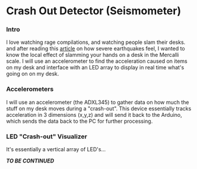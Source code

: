 # Crash Out Detector (Seismometer)
### Intro 
I love watching rage compilations, and watching people slam their desks. and after reading this [article](https://en.wikipedia.org/wiki/Peak_ground_acceleration) on how severe earthquakes feel, I wanted to know the local effect of slamming your hands on a desk in the Mercalli scale. I will use an accelerometer to find the acceleration caused on items on my desk and interface with an LED array to display in real time what's going on on my desk.
### Accelerometers
I will use an accelerometer (the ADXL345)  to gather data on how much the stuff on my desk moves during a "crash-out". This device essentially tracks acceleration in 3 dimensions (x,y,z) and will send it back to the Arduino, which sends the data back to the PC for further processing.

### LED "Crash-out" Visualizer
It's essentially a vertical array of LED's...


***TO BE CONTINUED***